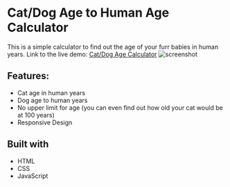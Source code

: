# Cat/Dog Age to Human Age Calculator

This is a simple calculator to find out the age of your furr babies in human years. Link to the live demo:
[Cat/Dog Age Calculator](https://cat-dog-years-to-human-years.netlify.app)
![screenshot](https://drive.google.com/file/d/1xlBcqOfRt709j2WfeiZLysYpHN9KZpJp/view?usp=sharing)

## Features:

- Cat age in human years
- Dog age to human years
- No upper limit for age (you can even find out how old your cat would be at 100 years)
- Responsive Design

## Built with

- HTML
- CSS
- JavaScript
